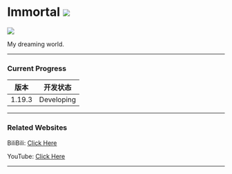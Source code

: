 # Immortal [![](https://cf.way2muchnoise.eu/full_794622_downloads.svg)](https://www.curseforge.com/minecraft/mc-mods/hungteens-lib)

[![](https://cf.way2muchnoise.eu/versions/794622.svg)](https://www.curseforge.com/minecraft/mc-mods/hungteens-lib)

My dreaming world.

---
### Current Progress

|   版本   |    开发状态    |
|:------:|:----------:|
| 1.19.3 | Developing |
---

### Related Websites

BiliBili: [Click Here](https://space.bilibili.com/362855464)

YouTube: [Click Here](https://www.youtube.com/channel/UCc0zRvlwZdYLc4AKPafC4cg)

---